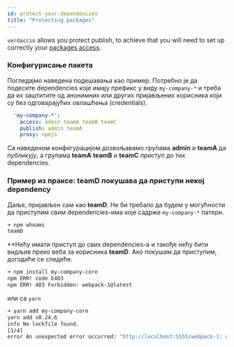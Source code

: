 ```yaml
---
id: protect-your-dependencies
title: "Protecting packages"
---
```


`verdaccio` allows you protect publish, to achieve that you will need to set up correctly your [packages access](packages).

### Конфигурисање пакета

Погледајмо наведена подешавања као пример. Потребно је да подесите dependencies које имају префикс у виду `my-company-*` и треба да их заштитите од анонимних или других пријављених корисника који су без одговарајућих овлашћења (credentials).

```yaml
  'my-company-*':
    access: admin teamA teamB teamC
    publish: admin teamA
    proxy: npmjs
```

Са наведеном конфигурацијом дозвољавамо групама **admin** и **teamA** да *публикују*, а групама **teamA** **teamB** и **teamC** *приступ* до тих dependencies.

### Пример из праксе: teamD покушава да приступи некој dependency

Даље, пријављен сам као **teamD**. Не би требало да будем у могућности да приступим свим dependencies-има које садрже `my-company-*` патерн.

```bash
➜ npm whoami
teamD
```

**Нећу имати приступ до свих dependencies-а и такође нећу бити видљив преко веба за корисника **teamD**. Ако покушам да приступим, догодиће се следеће.</p> 

```bash
➜ npm install my-company-core
npm ERR! code E403
npm ERR! 403 Forbidden: webpack-1@latest
```

или са `yarn`

```bash
➜ yarn add my-company-core
yarn add v0.24.6
info No lockfile found.
[1/4] 
error An unexpected error occurred: "http://localhost:5555/webpack-1: unregistered users are not allowed to access package my-company-core".
```